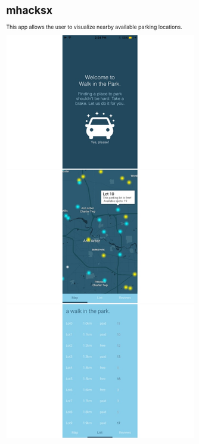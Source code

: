 # mhacksx

This app allows the user to visualize nearby available parking locations.

![Alt text](/gallery.jpg?raw=true "Optional Title")
![Alt text](/gallery1.jpg?raw=true "Optional Title")
![Alt text](/gallery2.jpg?raw=true "Optional Title")
